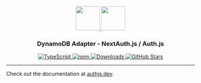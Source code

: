 <p align="center">
  <br/>
  <a href="https://authjs.dev" target="_blank">
    <img height="64px" src="https://authjs.dev/img/logo-sm.png" />
  </a>
  <a href="https://aws.amazon.com/dynamodb" target="_blank">
    <img height="64px" src="https://authjs.dev/img/adapters/dynamodb.svg"/>
  </a>
  <h3 align="center"><b>DynamoDB Adapter</b> - NextAuth.js / Auth.js</a></h3>
  <p align="center" style="align: center;">
    <a href="https://npm.im/@oneum-io/dynamodb-adapter">
      <img src="https://img.shields.io/badge/TypeScript-blue?style=flat-square" alt="TypeScript" />
    </a>
    <a href="https://npm.im/@oneum-io/dynamodb-adapter">
      <img alt="npm" src="https://img.shields.io/npm/v/@oneum-io/dynamodb-adapter?color=green&label=@oneum-io/dynamodb-adapter&style=flat-square">
    </a>
    <a href="https://www.npmtrends.com/@oneum-io/dynamodb-adapter">
      <img src="https://img.shields.io/npm/dm/@oneum-io/dynamodb-adapter?label=%20downloads&style=flat-square" alt="Downloads" />
    </a>
    <a href="https://github.com/nextauthjs/next-auth/stargazers">
      <img src="https://img.shields.io/github/stars/nextauthjs/next-auth?style=flat-square" alt="GitHub Stars" />
    </a>
  </p>
</p>

---

Check out the documentation at [authjs.dev](https://authjs.dev/reference/adapter/dynamodb).
